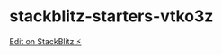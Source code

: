 # stackblitz-starters-vtko3z

[Edit on StackBlitz ⚡️](https://stackblitz.com/edit/stackblitz-starters-vtko3z)